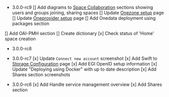 * 3.0.0-rc9
[] Add diagrams to [Space Collaboration]() sections showing users and groups joining, sharing spaces
[] Update [Onezone setup]() page
[] Update [Oneprovider setup]() page
[] Add Onedata deployment using packages section

[] Add OAI-PMH section
[] Create dictionary
[x] Check status of 'Home' space creation

* 3.0.0-rc8

* 3.0.0-rc7
[x] Update `Connect new account` screenshot
[x] Add Swift to [Storage Configuration]() page
[x] Add EGI OpenID setup information
[x] Update "Deploying using Docker" with up to date description
[x] Add Shares section screenshots


* 3.0.0-rc6
[x] Add Handle service management overview
[x] Add Shares section